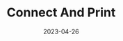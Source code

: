 ---
layout: plugin

id: connectandprint
title: Connect And Print
description: Automatically connect to your printer and start the print job on file upload
authors:
- Max Grallinger

license: AGPLv3

date: 2023-04-26

homepage: https://github.com/Maxinger15/connectandprint
source: https://github.com/Maxinger15/connectandprint
archive: https://github.com/Maxinger15/connectandprint/archive/master.zip

tags:
- connect
- upload
- file

compatibility:
  python: ">=2.7,<4"

---
